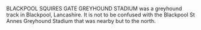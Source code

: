 BLACKPOOL SQUIRES GATE GREYHOUND STADIUM was a greyhound track in Blackpool, Lancashire. It is not to be confused with the Blackpool St Annes Greyhound Stadium that was nearby but to the north.
